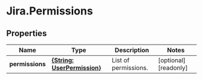 # Jira.Permissions

## Properties

Name | Type | Description | Notes
------------ | ------------- | ------------- | -------------
**permissions** | [**{String: UserPermission}**](UserPermission.md) | List of permissions. | [optional] [readonly] 


